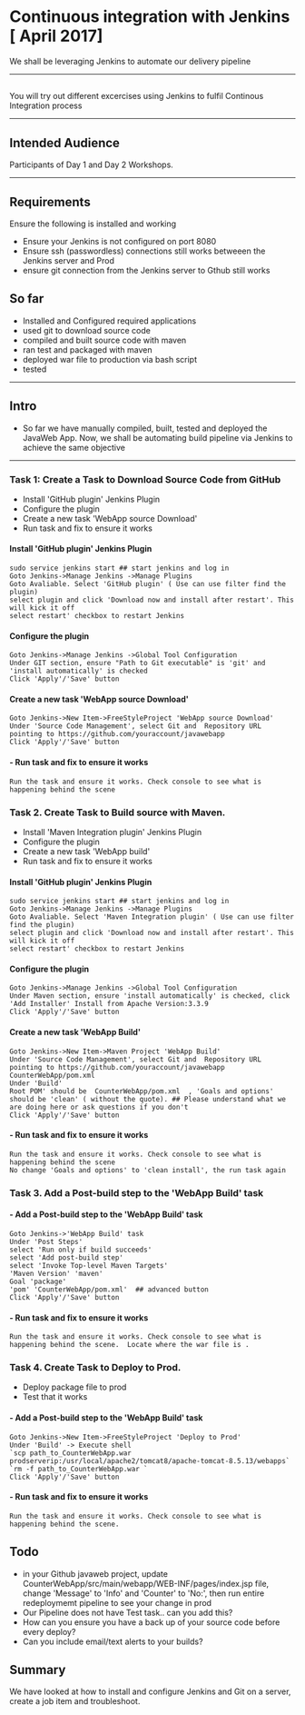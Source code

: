 #  Continuous integration with Jenkins [ April 2017]

We shall be leveraging Jenkins to automate our delivery pipeline

---

## 

You will try out different excercises using Jenkins to fulfil Continous Integration process

---

## Intended Audience

Participants of Day 1 and Day 2 Workshops.

---

## Requirements

Ensure the following is installed and working

- Ensure your Jenkins is not configured on port 8080
- Ensure ssh (passwordless) connections still works betweeen the Jenkins server and Prod 
- ensure git connection from the Jenkins server to Gthub still works

## So far

- Installed and Configured required applications
- used git to download source code 
- compiled and built source code with maven
- ran test and packaged with maven
- deployed  war file to production via bash script
- tested

---

## Intro

- So far we have manually compiled, built, tested and deployed the JavaWeb App. Now, we shall be automating  build pipeline via Jenkins to achieve the same objective


---

###  Task 1: Create a Task to Download Source Code from GitHub

- Install 'GitHub plugin' Jenkins Plugin
- Configure the plugin
- Create a new task 'WebApp source Download' 
- Run task and fix to ensure it works

#### Install 'GitHub plugin' Jenkins Plugin

    sudo service jenkins start ## start jenkins and log in
    Goto Jenkins->Manage Jenkins ->Manage Plugins
    Goto Avaliable. Select 'GitHub plugin' ( Use can use filter find the plugin)
    select plugin and click 'Download now and install after restart'. This will kick it off
    select restart' checkbox to restart Jenkins


#### Configure the plugin

    Goto Jenkins->Manage Jenkins ->Global Tool Configuration
    Under GIT section, ensure "Path to Git executable" is 'git' and 'install automatically' is checked
    Click 'Apply'/'Save' button

#### Create a new task 'WebApp source Download'   

    Goto Jenkins->New Item->FreeStyleProject 'WebApp source Download'
    Under 'Source Code Management', select Git and  Repository URL pointing to https://github.com/youraccount/javawebapp
    Click 'Apply'/'Save' button


#### - Run task and fix to ensure it works

    Run the task and ensure it works. Check console to see what is happening behind the scene



### Task 2. Create Task to Build source with Maven.

- Install 'Maven Integration plugin' Jenkins Plugin
- Configure the plugin
- Create a new task 'WebApp build' 
- Run task and fix to ensure it works

#### Install 'GitHub plugin' Jenkins Plugin

    sudo service jenkins start ## start jenkins and log in
    Goto Jenkins->Manage Jenkins ->Manage Plugins
    Goto Avaliable. Select 'Maven Integration plugin' ( Use can use filter find the plugin) 
    select plugin and click 'Download now and install after restart'. This will kick it off
    select restart' checkbox to restart Jenkins


#### Configure the plugin

    Goto Jenkins->Manage Jenkins ->Global Tool Configuration
    Under Maven section, ensure 'install automatically' is checked, click 'Add Installer' Install from Apache Version:3.3.9	
    Click 'Apply'/'Save' button



#### Create a new task 'WebApp Build'   

    Goto Jenkins->New Item->Maven Project 'WebApp Build'
    Under 'Source Code Management', select Git and  Repository URL pointing to https://github.com/youraccount/javawebapp  CounterWebApp/pom.xml
    Under 'Build'
    Root POM' should be  CounterWebApp/pom.xml  , 'Goals and options' should be 'clean' ( without the quote). ## Please understand what we are doing here or ask questions if you don't
    Click 'Apply'/'Save' button


#### - Run task and fix to ensure it works

    Run the task and ensure it works. Check console to see what is happening behind the scene
    No change 'Goals and options' to 'clean install', the run task again



### Task 3. Add a Post-build step to the 'WebApp Build' task

#### - Add a Post-build step to the 'WebApp Build' task

    Goto Jenkins->'WebApp Build' task
    Under 'Post Steps'
    select 'Run only if build succeeds'  
    select 'Add post-build step'  
    select 'Invoke Top-level Maven Targets'  
    'Maven Version' 'maven' 
    Goal 'package'  
    'pom' 'CounterWebApp/pom.xml'  ## advanced button
    Click 'Apply'/'Save' button

#### - Run task and fix to ensure it works

    Run the task and ensure it works. Check console to see what is happening behind the scene.  Locate where the war file is .


### Task 4. Create Task to Deploy to Prod.

- Deploy package file to prod
- Test that it works

#### - Add a Post-build step to the 'WebApp Build' task

    Goto Jenkins->New Item->FreeStyleProject 'Deploy to Prod'
    Under 'Build' -> Execute shell
    `scp path_to_CounterWebApp.war prodserverip:/usr/local/apache2/tomcat8/apache-tomcat-8.5.13/webapps`
    `rm -f path_to_CounterWebApp.war `
    Click 'Apply'/'Save' button

#### - Run task and fix to ensure it works

    Run the task and ensure it works. Check console to see what is happening behind the scene. 



## Todo

- in your Github javaweb project, update CounterWebApp/src/main/webapp/WEB-INF/pages/index.jsp file, change 'Message' to 'Info' and 'Counter' to 'No:', then run entire redeploymemt pipeline to see your change in prod
- Our Pipeline does not have Test task.. can you add this?
- How can you ensure you have a back up of your source code before every deploy?
- Can you include email/text alerts to your builds?

## Summary

We have looked at how to install and configure Jenkins and Git on a server, create a job item and troubleshoot.
